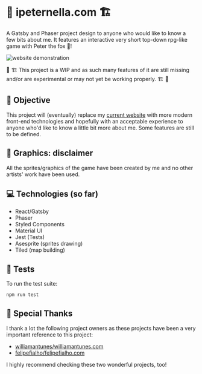 # 🦊 ipeternella.com 🏗️

A Gatsby and Phaser project design to anyone who would like to know a few bits about me. It features an interactive very short top-down rpg-like game with Peter the fox 🦊!

![website demonstration](docs/ipeternella.com.gif)

🚧 🏗️ This project is a WIP and as such many features of it are still missing and/or are experimental or may not yet be working properly. 🏗️ 🚧

## 🔎 Objective

This project will (eventually) replace my [current website](https://ipeternella.com) with more modern front-end technologies and hopefully with an acceptable experience to anyone who'd like to know a little bit more about me. Some features are still to be defined.

## 📝 Graphics: disclaimer

All the sprites/graphics of the game have been created by me and no other artists' work have been used.

## 💻 Technologies (so far)

- React/Gatsby
- Phaser
- Styled Components
- Material UI
- Jest (Tests)
- Asesprite (sprites drawing)
- Tiled (map building)

## 🧪 Tests

To run the test suite:

```sh
npm run test
```

## 🙏 Special Thanks

I thank a lot the following project owners as these projects have been a very important reference to this project:

- [williamantunes/williamantunes.com](https://github.com/willianantunes/willianantunes.com)
- [felipefialho/felipefialho.com](https://github.com/felipefialho/felipefialho.com)

I highly recommend checking these two wonderful projects, too!

